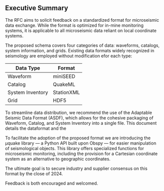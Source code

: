 
## Executive Summary

The RFC aims to solicit feedback on a standardized format for microseismic data exchange. While the format is optimized for in-mine monitoring systems, it is applicable to all microseismic data reliant on local coordinate systems. 

The proposed schema covers four categories of data: waveforms, catalogs, system information, and grids. Existing data formats widely recognized in seismology are employed without modification efor each type:

|Data Type        | Format     |
|-----------------|------------|
| Waveform        | miniSEED    |
| Catalog         | QuakeML     |
| System Inventory| StationXML  |
| Grid            | HDF5        |

To streamline data distribution, we recommend the use of the Adaptable Seismic Data Format (ASDF), which allows for the cohesive packaging of Waveform, Catalog, and System Inventory into a single file. This document details the dataformat and the 

To facilitate the adoption of the proposed format we are introducing the μquake library — a Python API built upon Obspy — for easier manipulation of seismological objects. This library offers specialized functions for microseismic monitoring, including the provision for a Cartesian coordinate system as an alternative to geographic coordinates.

The ultimate goal is to secure industry and supplier consensus on this format by the close of 2024. 

Feedback is both encouraged and welcomed.

<!--stackedit_data:
eyJoaXN0b3J5IjpbMTY5MjE4MDk1MywxNDgxNDY3ODkxXX0=
-->